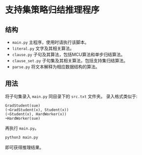 # 支持集策略归结推理程序

## 结构

- `main.py` 主程序，使用时请执行该脚本。
- `literal.py` 文字及其相关算法。
- `clause.py` 子句及其算法，包括MCU算法和单步归结算法。
- `clause_set.py` 子句集及其相关算法，包括支持集归结算法。
- `parse.py` 将文本解释为相应数据结构的算法。

## 用法
将子句集录入 `main.py` 同目录下的 `src.txt` 文件夹。
录入格式类似于:
```text
GradStudent(sue)
(¬GradStudent(x), Student(x))
(¬Student(x), HardWorker(x))
¬HardWorker(sue)
```

再执行 `main.py`。

```bash
python3 main.py
```

即可获得推理结果。